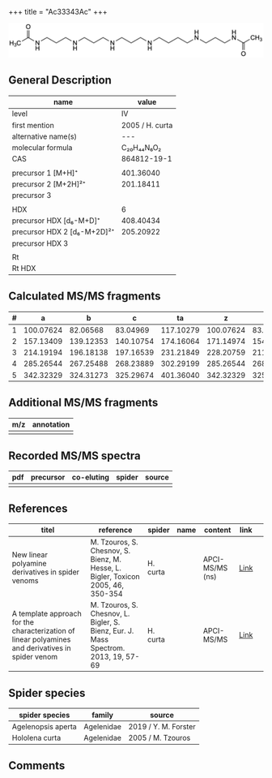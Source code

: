 +++
title = "Ac33343Ac"
+++

![](/img/Ac33343Ac.png)

## General Description

| name                        | value           |
|-----------------------------|-----------------|
| level                       | IV               |
| first mention               | 2005 / H. curta |
| alternative name(s)         | ---             |
| molecular formula           | C₂₀H₄₄N₆O₂      |
| CAS                         | 864812-19-1     |
|                             |                 |
| precursor 1 [M+H]⁺          | 401.36040       |
| precursor 2 [M+2H]²⁺        | 201.18411       |
| precursor 3                 |                 |
|                             |                 |
| HDX                         | 6               |
| precursor HDX   [d₆-M+D]⁺   | 408.40434       |
| precursor HDX 2 [d₆-M+2D]²⁺ | 205.20922       |
| precursor HDX 3             |                 |
|                             |                 |
| Rt                          |                 |
| Rt HDX                      |                 |

## Calculated MS/MS fragments

| # | a         | b         | c         | ta        | z         | y         | tz        |
|---|-----------|-----------|-----------|-----------|-----------|-----------|-----------|
| 1 | 100.07624 | 82.06568  | 83.04969  | 117.10279 | 100.07624 | 83.04969  | 117.10279 |
| 2 | 157.13409 | 139.12353 | 140.10754 | 174.16064 | 171.14974 | 154.12319 | 188.17629 |
| 3 | 214.19194 | 196.18138 | 197.16539 | 231.21849 | 228.20759 | 211.18104 | 245.23414 |
| 4 | 285.26544 | 267.25488 | 268.23889 | 302.29199 | 285.26544 | 268.23889 | 302.29199 |
| 5 | 342.32329 | 324.31273 | 325.29674 | 401.36040 | 342.32329 | 325.29674 | 359.34984 |

## Additional MS/MS fragments

| m/z       | annotation |
|-----------|------------|
|           |            |

## Recorded MS/MS spectra

| pdf | precursor | co-eluting | spider    | source                              |
|-----|-----------|------------|-----------|-------------------------------------|
|     |           |            |           |                                     |

## References

| titel                                                                                             | reference                                                                           | spider   | name | content         | link                                                                                   |  |
|---------------------------------------------------------------------------------------------------|-------------------------------------------------------------------------------------|----------|------|-----------------|----------------------------------------------------------------------------------------|--|
| New linear polyamine derivatives in spider venoms                                                 | M. Tzouros, S. Chesnov, S. Bienz, M. Hesse, L. Bigler, Toxicon 2005, 46, 350-354    | H. curta |      | APCI-MS/MS (ns) | [Link](https://www.sciencedirect.com/science/article/pii/S0041010105001613?via%3Dihub) |  |
| A template approach for the characterization of linear polyamines and derivatives in spider venom | M. Tzouros, S. Chesnov, L. Bigler, S. Bienz, Eur. J. Mass Spectrom. 2013, 19, 57-69 | H. curta |      | APCI-MS/MS      | [Link](https://journals.sagepub.com/doi/10.1255/ejms.1213)                             |  

## Spider species

| spider species     | family     | source               |
|--------------------|------------|----------------------|
| Agelenopsis aperta | Agelenidae | 2019 / Y. M. Forster |
| Hololena curta     | Agelenidae | 2005 / M. Tzouros    |

## Comments